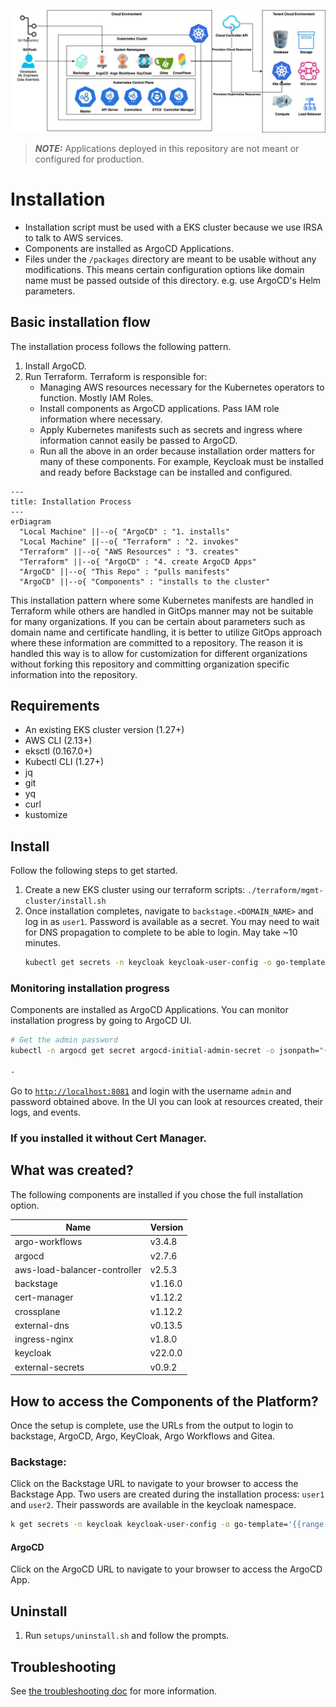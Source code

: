 
![overview](docs/images/overview.jpg)


> **_NOTE:_**  Applications deployed in this repository are not meant or configured for production.


# Installation

- Installation script must be used with a EKS cluster because we use IRSA to talk to AWS services.
- Components are installed as ArgoCD Applications.
- Files under the `/packages` directory are meant to be usable without any modifications. This means certain configuration options like domain name must be passed outside of this directory. e.g. use ArgoCD's Helm parameters.

## Basic installation flow

The installation process follows the following pattern. 

1. Install ArgoCD.
2. Run Terraform. Terraform is responsible for:
    - Managing AWS resources necessary for the Kubernetes operators to function. Mostly IAM Roles.
    - Install components as ArgoCD applications. Pass IAM role information where necessary.
    - Apply Kubernetes manifests such as secrets and ingress where information cannot easily be passed to ArgoCD.
    - Run all the above in an order because installation order matters for many of these components. For example, Keycloak must be installed and ready before Backstage can be installed and configured.

```mermaid
---
title: Installation Process
---
erDiagram
  "Local Machine" ||--o{ "ArgoCD" : "1. installs"
  "Local Machine" ||--o{ "Terraform" : "2. invokes"
  "Terraform" ||--o{ "AWS Resources" : "3. creates"
  "Terraform" ||--o{ "ArgoCD" : "4. create ArgoCD Apps"
  "ArgoCD" ||--o{ "This Repo" : "pulls manifests"
  "ArgoCD" ||--o{ "Components" : "installs to the cluster"
```

This installation pattern where some Kubernetes manifests are handled in Terraform while others are handled in GitOps manner may not be suitable for many organizations. If you can be certain about parameters such as domain name and certificate handling, it is better to utilize GitOps approach where these information are committed to a repository. The reason it is handled this way is to allow for customization for different organizations without forking this repository and committing organization specific information into the repository.

## Requirements

- An existing EKS cluster version (1.27+)
- AWS CLI (2.13+)
- eksctl (0.167.0+)
- Kubectl CLI (1.27+)
- jq
- git
- yq
- curl
- kustomize


## Install

Follow the following steps to get started.

1. Create a new EKS cluster using our terraform scripts:
    ```./terraform/mgmt-cluster/install.sh```
2. Once installation completes, navigate to `backstage.<DOMAIN_NAME>` and log in as `user1`. Password is available as a secret. You may need to wait for DNS propagation to complete to be able to login. May take ~10 minutes.
    ```bash
    kubectl get secrets -n keycloak keycloak-user-config -o go-template='{{range $k,$v := .data}}{{printf "%s: " $k}}{{if not $v}}{{$v}}{{else}}{{$v | base64decode}}{{end}}{{"\n"}}{{end}}'
    ```


### Monitoring installation progress

Components are installed as ArgoCD Applications. You can monitor installation progress by going to ArgoCD UI. 

```bash
# Get the admin password 
kubectl -n argocd get secret argocd-initial-admin-secret -o jsonpath="{.data.password}" | base64 -d

-
```

Go to [`http://localhost:8081`](http://localhost:8081) and login with the username `admin` and password obtained above. In the UI you can look at resources created, their logs, and events.

### If you installed it without Cert Manager.


## What was created?

The following components are installed if you chose the full installation option.

| Name | Version |
|---|---|
| argo-workflows | v3.4.8 |
| argocd | v2.7.6 |
| aws-load-balancer-controller | v2.5.3 |
| backstage | v1.16.0 |
| cert-manager | v1.12.2 |
| crossplane | v1.12.2 |
| external-dns | v0.13.5 |
| ingress-nginx | v1.8.0 |
| keycloak | v22.0.0 |
| external-secrets | v0.9.2 |


## How to access the Components of the Platform?

Once the setup is complete, use the URLs from the output to login to backstage, ArgoCD, Argo, KeyCloak, Argo Workflows and Gitea.
### Backstage: 

Click on the Backstage URL to navigate to your browser to access the Backstage App.  Two users are created during the installation process: `user1` and `user2`. Their passwords are available in the keycloak namespace.

```bash
k get secrets -n keycloak keycloak-user-config -o go-template='{{range $k,$v := .data}}{{printf "%s: " $k}}{{if not $v}}{{$v}}{{else}}{{$v | base64decode}}{{end}}{{"\n"}}{{end}}'
```

#### ArgoCD

Click on the ArgoCD URL to navigate to your browser to access the ArgoCD App.

## Uninstall
1. Run `setups/uninstall.sh` and follow the prompts.

## Troubleshooting

See [the troubleshooting doc](TROUBLESHOOTING.md) for more information.



